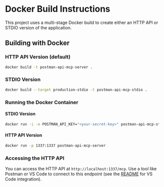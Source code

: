 # Docker Build Instructions

This project uses a multi-stage Docker build to create either an HTTP API or STDIO version of the application.

## Building with Docker

### HTTP API Version (default)
```bash
docker build -t postman-api-mcp-server .
```

### STDIO Version
```bash
docker build --target production-stdio -t postman-api-mcp-stdio .
```

### Running the Docker Container

#### STDIO Version
```bash
docker run -i -e POSTMAN_API_KEY="<your-secret-key>" postman-api-mcp-stdio
```

#### HTTP API Version
```bash
docker run -p 1337:1337 postman-api-mcp-server
```

### Accessing the HTTP API
You can access the HTTP API at `http://localhost:1337/mcp`. Use a tool like Postman or VS Code to connect to this endpoint (see the [README](./README.md) for VS Code integration).
